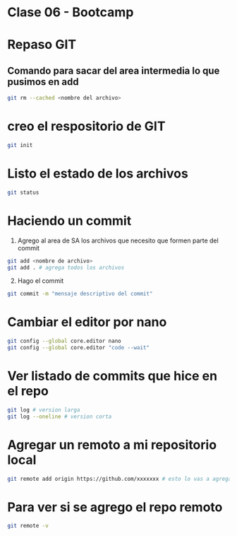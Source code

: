 # Clase 06 - Bootcamp

# Repaso GIT

## Comando para sacar del area intermedia lo que pusimos en add

```sh
git rm --cached <nombre del archivo>
```

# creo el respositorio de GIT
```sh
git init
```

# Listo el estado de los archivos
```sh
git status
```
# Haciendo un commit

1. Agrego al area de SA los archivos que necesito que formen parte del commit

```sh
git add <nombre de archivo>
git add . # agrega todos los archivos
```

2. Hago el commit

```sh
git commit -m "mensaje descriptivo del commit"
```

# Cambiar el editor por nano

```sh
git config --global core.editor nano
git config --global core.editor "code --wait"
```

# Ver listado  de commits que hice en el repo

```sh
git log # version larga
git log --oneline # version corta
```

# Agregar un remoto a mi repositorio local

```sh
git remote add origin https://github.com/xxxxxxx # esto lo vas a agregar cuando se cree el repositorio desde github
```

# Para ver si se agrego el repo remoto

```sh
git remote -v
```

